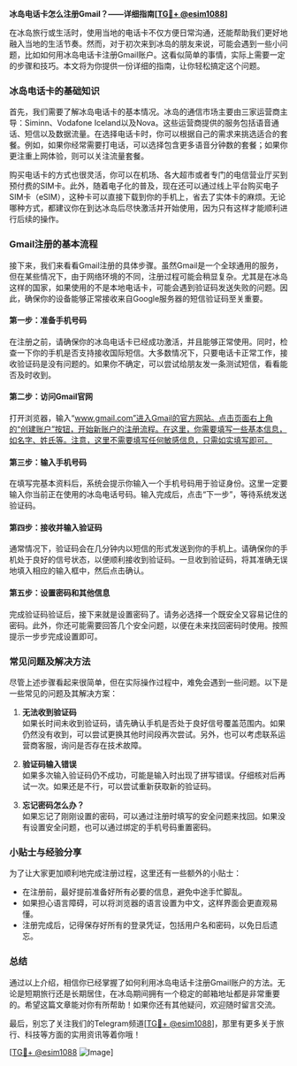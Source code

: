 **冰岛电话卡怎么注册Gmail？——详细指南[[TG💪+ @esim1088](https://t.me/s/esim1088)]**

在冰岛旅行或生活时，使用当地的电话卡不仅方便日常沟通，还能帮助我们更好地融入当地的生活节奏。然而，对于初次来到冰岛的朋友来说，可能会遇到一些小问题，比如如何用冰岛电话卡注册Gmail账户。这看似简单的事情，实际上需要一定的步骤和技巧。本文将为你提供一份详细的指南，让你轻松搞定这个问题。

### 冰岛电话卡的基础知识

首先，我们需要了解冰岛电话卡的基本情况。冰岛的通信市场主要由三家运营商主导：Siminn、Vodafone Iceland以及Nova。这些运营商提供的服务包括语音通话、短信以及数据流量。在选择电话卡时，你可以根据自己的需求来挑选适合的套餐。例如，如果你经常需要打电话，可以选择包含更多语音分钟数的套餐；如果你更注重上网体验，则可以关注流量套餐。

购买电话卡的方式也很灵活，你可以在机场、各大超市或者专门的电信营业厅买到预付费的SIM卡。此外，随着电子化的普及，现在还可以通过线上平台购买电子SIM卡（eSIM），这种卡可以直接下载到你的手机上，省去了实体卡的麻烦。无论哪种方式，都建议你在到达冰岛后尽快激活并开始使用，因为只有这样才能顺利进行后续的操作。

### Gmail注册的基本流程

接下来，我们来看看Gmail注册的具体步骤。虽然Gmail是一个全球通用的服务，但在某些情况下，由于网络环境的不同，注册过程可能会稍显复杂。尤其是在冰岛这样的国家，如果使用的不是本地电话卡，可能会遇到验证码发送失败的问题。因此，确保你的设备能够正常接收来自Google服务器的短信验证码至关重要。

#### 第一步：准备手机号码
在注册之前，请确保你的冰岛电话卡已经成功激活，并且能够正常使用。同时，检查一下你的手机是否支持接收国际短信。大多数情况下，只要电话卡正常工作，接收验证码是没有问题的。如果你不确定，可以尝试给朋友发一条测试短信，看看能否及时收到。

#### 第二步：访问Gmail官网
打开浏览器，输入“www.gmail.com”进入Gmail的官方网站。点击页面右上角的“创建账户”按钮，开始新账户的注册流程。在这里，你需要填写一些基本信息，如名字、姓氏等。注意，这里不需要填写任何敏感信息，只需如实填写即可。

#### 第三步：输入手机号码
在填写完基本资料后，系统会提示你输入一个手机号码用于验证身份。这里一定要输入你当前正在使用的冰岛电话号码。输入完成后，点击“下一步”，等待系统发送验证码。

#### 第四步：接收并输入验证码
通常情况下，验证码会在几分钟内以短信的形式发送到你的手机上。请确保你的手机处于良好的信号状态，以便顺利接收到验证码。一旦收到验证码，将其准确无误地填入相应的输入框中，然后点击确认。

#### 第五步：设置密码和其他信息
完成验证码验证后，接下来就是设置密码了。请务必选择一个既安全又容易记住的密码。此外，你还可能需要回答几个安全问题，以便在未来找回密码时使用。按照提示一步步完成设置即可。

### 常见问题及解决方法

尽管上述步骤看起来很简单，但在实际操作过程中，难免会遇到一些问题。以下是一些常见的问题及其解决方案：

1. **无法收到验证码**  
   如果长时间未收到验证码，请先确认手机是否处于良好信号覆盖范围内。如果仍然没有收到，可以尝试更换其他时间段再次尝试。另外，也可以考虑联系运营商客服，询问是否存在技术故障。

2. **验证码输入错误**  
   如果多次输入验证码仍不成功，可能是输入时出现了拼写错误。仔细核对后再试一次。如果还是不行，可以尝试重新获取新的验证码。

3. **忘记密码怎么办？**  
   如果忘记了刚刚设置的密码，可以通过注册时填写的安全问题来找回。如果没有设置安全问题，也可以通过绑定的手机号码重置密码。

### 小贴士与经验分享

为了让大家更加顺利地完成注册过程，这里还有一些额外的小贴士：
- 在注册前，最好提前准备好所有必要的信息，避免中途手忙脚乱。
- 如果担心语言障碍，可以将浏览器的语言设置为中文，这样界面会更直观易懂。
- 注册完成后，记得保存好所有的登录凭证，包括用户名和密码，以免日后遗忘。

### 总结

通过以上介绍，相信你已经掌握了如何利用冰岛电话卡注册Gmail账户的方法。无论是短期旅行还是长期居住，在冰岛期间拥有一个稳定的邮箱地址都是非常重要的。希望这篇文章能对你有所帮助！如果你还有其他疑问，欢迎随时留言交流。

最后，别忘了关注我们的Telegram频道[[TG💪+ @esim1088](https://t.me/s/esim1088)]，那里有更多关于旅行、科技等方面的实用资讯等着你哦！

[[TG💪+ @esim1088](https://t.me/s/esim1088) ![Image](https://i.postimg.cc/4NQfJmqS/Snipaste-2025-05-13-00-14-12.png)]